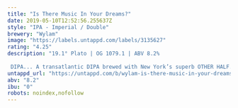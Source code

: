 ```yaml
---
title: "Is There Music In Your Dreams?"
date: 2019-05-10T12:52:56.255637Z
style: "IPA - Imperial / Double"
brewery: "Wylam"
image: "https://labels.untappd.com/labels/3135627"
rating: "4.25"
description: "19.1° Plato | OG 1079.1 | ABV 8.2%  DIPA... A transatlantic DIPA brewed with New York’s superb OTHER HALF. Peerlessly soft bodied with a grist built up of extra pale Bamburg Pilsner malt, chit and variant oat flakes. Juiced up to paramount levels of tropical crush with Ella, Enigma, Idaho 7 and Denali distributing deep notes of pineapple, papaya and mango and soaring high notes of lime, lemon and orange zest."
untappd_url: "https://untappd.com/b/wylam-is-there-music-in-your-dreams/3135627"
abv: "8.2"
ibu: "0"
robots: noindex,nofollow
---
```

